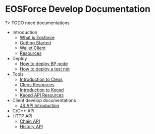 # EOSForce Develop Documentation

?> TODO need documentations

- Introduction
    - [What is Eosforce](en-us/what_is_eosforce.md)
    - [Getting Started](en-us/getting_started_eosforce.md)
    - [Wallet Client](en-us/eosforce_wallet_introduction.md)
    - [Resources](en-us/eosforce_res.md)
- Deploy
    - [How to deploy BP node](en-us/eosforce_bp.md)
    - [How to deploy a test net](en-us/eosforce_bios.md)
- Tools
    - [Introduction to Cleos](en-us/eosforce_cleos_introduction.md)
    - [Cleos Resources](en-us/eosforce_cleos_res.md)
    - [Introduction to Keosd](en-us/eosforce_keosd_introduction.md)
    - [Keosd API Resources](en-us/eosforce_keosd_res.md)
- Client develop documentations
    - [JS API Introduction](en-us/eosjs_api_doc.md) 
- C/C++ API
- HTTP API
    - [Chain API](en-us/eosforce_http_chain_api.md)
    - [History API](en-us/eosforce_http_history_api.md)
